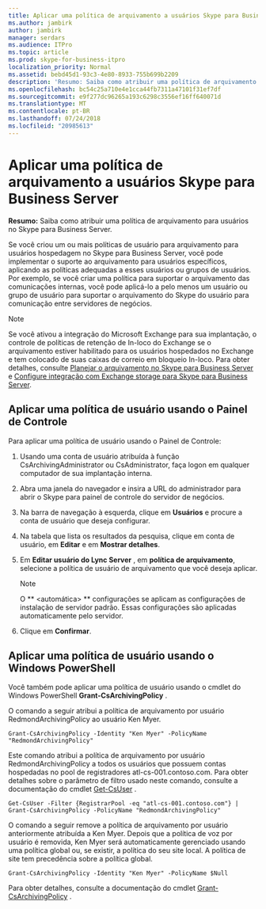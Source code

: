 ```yaml
---
title: Aplicar uma política de arquivamento a usuários Skype para Business Server
ms.author: jambirk
author: jambirk
manager: serdars
ms.audience: ITPro
ms.topic: article
ms.prod: skype-for-business-itpro
localization_priority: Normal
ms.assetid: bebd45d1-93c3-4e80-8933-755b699b2209
description: 'Resumo: Saiba como atribuir uma política de arquivamento para usuários no Skype para Business Server.'
ms.openlocfilehash: bc54c25a710e4e1cca44fb7311a47101f31ef7df
ms.sourcegitcommit: e9f277dc96265a193c6298c3556ef16ff640071d
ms.translationtype: MT
ms.contentlocale: pt-BR
ms.lasthandoff: 07/24/2018
ms.locfileid: "20985613"
---
```

# <a name="apply-an-archiving-policy-to-users-in-skype-for-business-server"></a>Aplicar uma política de arquivamento a usuários Skype para Business Server

**Resumo:** Saiba como atribuir uma política de arquivamento para usuários no Skype para Business Server.
  
Se você criou um ou mais políticas de usuário para arquivamento para usuários hospedagem no Skype para Business Server, você pode implementar o suporte ao arquivamento para usuários específicos, aplicando as políticas adequadas a esses usuários ou grupos de usuários. Por exemplo, se você criar uma política para suportar o arquivamento das comunicações internas, você pode aplicá-lo a pelo menos um usuário ou grupo de usuário para suportar o arquivamento do Skype do usuário para comunicação entre servidores de negócios.
  
> [!NOTE]
> Se você ativou a integração do Microsoft Exchange para sua implantação, o controle de políticas de retenção de In-loco do Exchange se o arquivamento estiver habilitado para os usuários hospedados no Exchange e tem colocado de suas caixas de correio em bloqueio In-loco. Para obter detalhes, consulte [Planejar o arquivamento no Skype para Business Server](../../plan-your-deployment/archiving/archiving.md) e [Configure integração com Exchange storage para Skype para Business Server](../../deploy/deploy-archiving/configure-integration-with-exchange-storage.md). 
  
## <a name="apply-a-user-policy-by-using-the-control-panel"></a>Aplicar uma política de usuário usando o Painel de Controle

Para aplicar uma política de usuário usando o Painel de Controle:
  
1. Usando uma conta de usuário atribuída à função CsArchivingAdministrator ou CsAdministrator, faça logon em qualquer computador de sua implantação interna. 
    
2. Abra uma janela do navegador e insira a URL do administrador para abrir o Skype para painel de controle do servidor de negócios. 
    
3. Na barra de navegação à esquerda, clique em **Usuários** e procure a conta de usuário que deseja configurar. 
    
4. Na tabela que lista os resultados da pesquisa, clique em conta de usuário, em **Editar** e em **Mostrar detalhes**.
    
5. Em **Editar usuário do Lync Server** , em **política de arquivamento**, selecione a política de usuário de arquivamento que você deseja aplicar.
    
    > [!NOTE]
    > O ** \<automática\> ** configurações se aplicam as configurações de instalação de servidor padrão. Essas configurações são aplicadas automaticamente pelo servidor.
  
6. Clique em **Confirmar**.
    
## <a name="apply-a-user-policy-by-using-windows-powershell"></a>Aplicar uma política de usuário usando o Windows PowerShell

Você também pode aplicar uma política de usuário usando o cmdlet do Windows PowerShell **Grant-CsArchivingPolicy** .
  
O comando a seguir atribui a política de arquivamento por usuário RedmondArchivingPolicy ao usuário Ken Myer.
  
```
Grant-CsArchivingPolicy -Identity "Ken Myer" -PolicyName "RedmondArchivingPolicy"
```

Este comando atribui a política de arquivamento por usuário RedmondArchivingPolicy a todos os usuários que possuem contas hospedadas no pool de registradores atl-cs-001.contoso.com. Para obter detalhes sobre o parâmetro de filtro usado neste comando, consulte a documentação do cmdlet [Get-CsUser](https://docs.microsoft.com/powershell/module/skype/get-csuser?view=skype-ps) .
  
```
Get-CsUser -Filter {RegistrarPool -eq "atl-cs-001.contoso.com"} | Grant-CsArchivingPolicy -PolicyName "RedmondArchivingPolicy"
```

O comando a seguir remove a política de arquivamento por usuário anteriormente atribuída a Ken Myer. Depois que a política de voz por usuário é removida, Ken Myer será automaticamente gerenciado usando uma política global ou, se existir, a política do seu site local. A política de site tem precedência sobre a política global.
  
```
Grant-CsArchivingPolicy -Identity "Ken Myer" -PolicyName $Null
```

Para obter detalhes, consulte a documentação do cmdlet [Grant-CsArchivingPolicy](https://docs.microsoft.com/powershell/module/skype/grant-csarchivingpolicy?view=skype-ps) .
  

